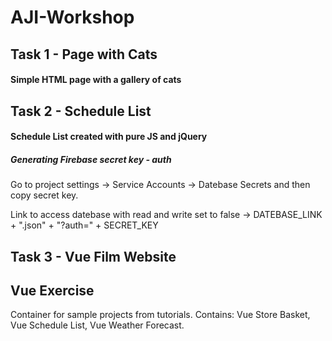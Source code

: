 # AJI-Workshop

## Task 1 - Page with Cats
#### Simple HTML page with a gallery of cats

## Task 2 - Schedule List 
#### Schedule List created with pure JS and jQuery 
##### Generating Firebase secret key - auth
Go to project settings -> Service Accounts -> Datebase Secrets and then copy secret key.

Link to access datebase with read and write set to false -> DATEBASE_LINK + ".json" + "?auth=" + SECRET_KEY

## Task 3 - Vue Film Website

## Vue Exercise

Container for sample projects from tutorials. 
Contains: Vue Store Basket, Vue Schedule List, Vue Weather Forecast. 